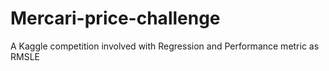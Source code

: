 # Mercari-price-challenge
A Kaggle competition involved with Regression and Performance metric as RMSLE
